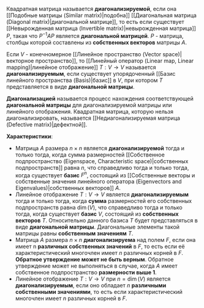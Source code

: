 Квадратная матрица называется **диагонализируемой**, если она [[Подобные матрицы (Similar matrix)|подобна]] [[Диагональная матрица (Diagonal matrix)|диагональной матрице]], то есть если существует [[Невырожденная матрица (Invertible matrix)|невырожденная матрица]] $P$, такая что $P^{-1}AP$ является **диагональной матрицей**. $P$ - матрица, столбцы которой составлены из **собственных векторов** матрицы $A$.

Если $V$ - конечномерное [[Линейное пространство (Vector space)|векторное пространство]], то [[Линейный оператор (Linear map, Linear mapping)|линейное отображение]] $T: V\rightarrow V$ называется **диагонализируемым**, если существует упорядоченный [[Базис линейного пространства (Basis)|базис]] в $V$, при котором $T$ представляется в виде **диагональной матрицы**.

**Диагонализацией** называется процесс нахождения соответствующей **диагональной матрицы** для диагонализируемой матрицы или линейного отображения. Квадратная матрица, которую нельзя диагонализировать, называется [[Недиагонализируемая матрица (Defective matrix)|дефектной]].

**Характеристики**:
- Матрица $A$ размера $n\times n$ является **диагонализируемой** тогда и только тогда, когда сумма размерностей [[Собственное подпространство (Eigenspace, Characteristic space)|собственных подпространств]] равна $n$, что справедливо тогда и только тогда, когда существует **базис** $F^n$, состоящий из [[Собственные векторы и собственные значения линейного оператора (Eigenvectors and Eigenvalues)|собственных векторов]] $A$.
- Линейное отображение $T : V \rightarrow V$ является **диагонализируемым** тогда и только тогда, когда **сумма** размерностей его собственных подпространств равна $\dim(V)$, что справедливо тогда и только тогда, когда существует **базис** $V$, состоящий из **собственных векторов** $T$. Относительно данного базиса $T$ будет представляться в виде **диагональной матрицы**. Диагональные элементы такой матрицы равны **собственным значениям** $T$.
- Матрица $A$ размера $n\times n$ **диагонализируема** над полем $F$, если она имеет n **различных собственных значений** в $F$, то есть если её характеристический многочлен имеет $n$ различных корней в $F$. **Обратное утверждение может не быть верным**. Обратное утверждение может не выполняться в случае, когда $A$ имеет собственное подпространство **размерности выше $1$**.
- Линейное отображение $T : V \rightarrow V$ при $n = \dim(V)$ является **диагонализируемым**, если оно обладает $n$ **различными собственными значениями**, то есть если характеристический многочлен имеет $n$ различных корней в $F$.